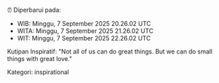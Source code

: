⏰ Diperbarui pada:
- WIB: Minggu, 7 September 2025 20.26.02 UTC
- WITA: Minggu, 7 September 2025 21.26.02 UTC
- WIT: Minggu, 7 September 2025 22.26.02 UTC

Kutipan Inspiratif:
"Not all of us can do great things. But we can do small things with great love."


Kategori: inspirational

